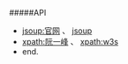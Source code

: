 
#####API
- [jsoup:官网](http://jsoup.org/) 、 [jsoup](http://www.open-open.com/jsoup/)
- [xpath:阮一峰](http://www.ruanyifeng.com/blog/2009/07/xpath_path_expressions.html) 、 [xpath:w3s](http://www.w3school.com.cn/xpath/)
- end.
